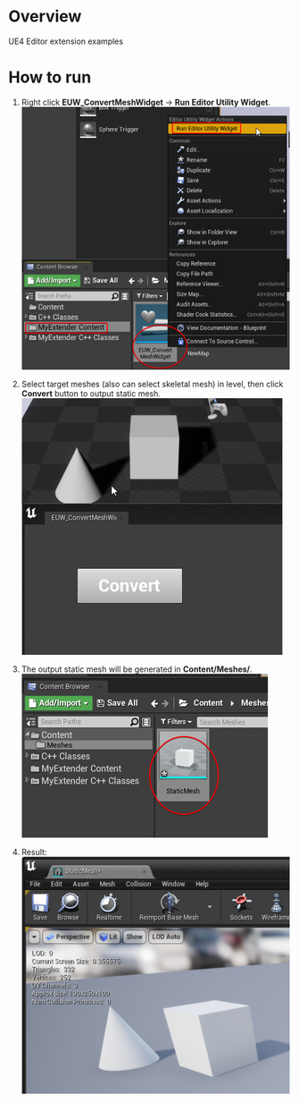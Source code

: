# Overview

UE4 Editor extension examples

# How to run

1. Right click **EUW_ConvertMeshWidget** -> **Run Editor Utility Widget**.
![01](./_img/screenshot_01.png)

2. Select target meshes (also can select skeletal mesh) in level, then click **Convert** button to output static mesh.
![02](./_img/screenshot_02.gif)

3. The output static mesh will be generated in **Content/Meshes/**.
![03](./_img/screenshot_03.png)

4. Result:  
![04](./_img/screenshot_04.png)